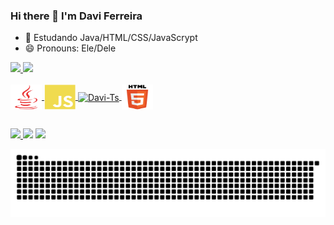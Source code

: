 ### Hi there 👋 I'm Davi Ferreira

- 🌱 Estudando Java/HTML/CSS/JavaScrypt
- 😄 Pronouns: Ele/Dele


 <div>
  <a href="https://github.com/DaviFerreira98">
  <img height="180em" src="https://github-readme-stats.vercel.app/api?username=DaviFerreira98&show_icons=true&theme=dark&include_all_commits=true&count_private=true"/>
  <img height="180em" src="https://github-readme-stats.vercel.app/api/top-langs/?username=DaviFerreira98&theme=dark&layout=compact&langs_count=20"/>                      
</div>

  <div style="display: inline_block"><br>
  <img align="center" alt="Davi-Ts" height="40" width="50" src="https://raw.githubusercontent.com/devicons/devicon/master/icons/java/java-plain.svg">
  <img align="center" alt="Davi-Ts" height="40" width="50" src="https://raw.githubusercontent.com/devicons/devicon/master/icons/javascript/javascript-plain.svg">
  <img align="center" alt="Davi-Ts" height="40" width="50"src="https://cdn.jsdelivr.net/gh/devicons/devicon/icons/mysql/mysql-plain-wordmark.svg">
    <img align="center" alt="Davi-Ts" height="40" width="50" src="https://raw.githubusercontent.com/devicons/devicon/master/icons/html5/html5-original-wordmark.svg"/>
</div>
  
 ##
 
  <div> 
  <a href="https://www.linkedin.com/in/davi-ferreira-da-silva-8561b6125/" target="_blank"><img src="https://img.shields.io/badge/-LinkedIn-%230077B5?style=for-the-badge&logo=linkedin&logoColor=white" target="_blank" /a>
  <a href="https://www.instagram.com/davi98_ferreira/" target="_blank"><img src="https://img.shields.io/badge/-Instagram-%23E4405F?style=for-the-badge&logo=instagram&logoColor=white" target="_blank"></a>
   <a href="https://mail.google.com/mail/u/1/?ogbl#inbox" target="_blank"><img src="https://img.shields.io/badge/Gmail-D14836?style=for-the-badge&logo=gmail&logoColor=white" target="_blank"></a>
    </div>
   
   ![Snake animation](https://github.com/DaviFerreira98/DaviFerreira98/blob/output/github-contribution-grid-snake.svg)
  
